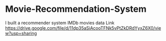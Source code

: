 # Movie-Recommendation-System
I built a recommender system 
IMDb movies data Link
https://drive.google.com/file/d/11dp35aSiAcooTFNk5vPtZkDRdYyxZ6X0/view?usp=sharing
